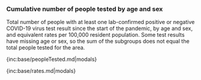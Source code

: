 ### Cumulative number of people tested by age and sex 

Total number of people with at least one lab-confirmed positive or negative COVID-19 virus test result since the start of the pandemic, by age and sex, and equivalent rates per 100,000 resident population. Some test results have missing age or sex, so the sum of the subgroups does not equal the total people tested for the area.

{inc:base/peopleTested.md|modals}

{inc:base/rates.md|modals}